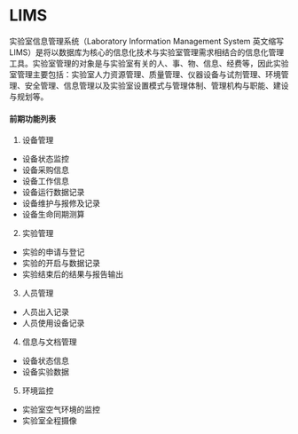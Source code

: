 # LIMS
实验室信息管理系统（Laboratory Information Management System 英文缩写LIMS）是将以数据库为核心的信息化技术与实验室管理需求相结合的信息化管理工具。实验室管理的对象是与实验室有关的人、事、物、信息、经费等，因此实验室管理主要包括：实验室人力资源管理、质量管理、仪器设备与试剂管理、环境管理、安全管理、信息管理以及实验室设置模式与管理体制、管理机构与职能、建设与规划等。<br>


#### 前期功能列表
1. 设备管理
* 设备状态监控
* 设备采购信息
* 设备工作信息
* 设备运行数据记录
* 设备维护与报修及记录
* 设备生命同期测算

2. 实验管理
* 实验的申请与登记
* 实验的开启与数据记录
* 实验结束后的结果与报告输出

3. 人员管理
* 人员出入记录
* 人员使用设备记录

4. 信息与文档管理
* 设备状态信息
* 设备实验数据

5. 环境监控
* 实验室空气环境的监控
* 实验室全程摄像
